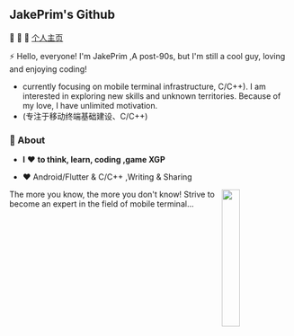 ## JakePrim's Github

👋 👋 👋 <a href="https://www.yuque.com/jakeprim">个人主页</a>

⚡ Hello, everyone! I'm JakePrim ,A post-90s, but I'm still a cool guy, loving and enjoying coding!
- currently focusing on mobile terminal infrastructure, C/C++). I am interested in exploring new skills and unknown territories. Because of my love, I have unlimited motivation.
- (专注于移动终端基础建设、C/C++)

### 🚀 About
- **I** ❤️ **to think, learn, coding ,game XGP**

- ❤️ Android/Flutter & C/C++ ,Writing & Sharing

<img src="https://github.com/sunface/sunface/blob/master/assets/ferris.gif" align="right" width="25%"/>
 
The more you know, the more you don't know! Strive to become an expert in the field of mobile terminal...



